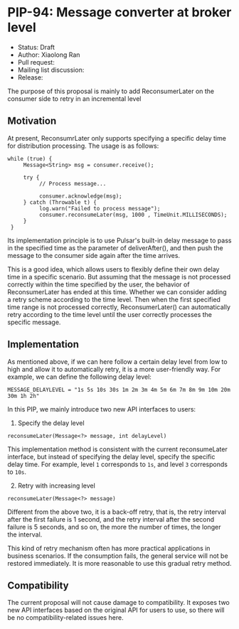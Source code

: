 # PIP-94: Message converter at broker level

- Status: Draft
- Author: Xiaolong Ran
- Pull request:
- Mailing list discussion:
- Release:

The purpose of this proposal is mainly to add ReconsumerLater on the consumer side to retry in an incremental level

## Motivation

At present, ReconsumrLater only supports specifying a specific delay time for distribution processing. The usage is as follows:

```
while (true) {
     Message<String> msg = consumer.receive();

     try {
          // Process message...

          consumer.acknowledge(msg);
     } catch (Throwable t) {
          log.warn("Failed to process message");
          consumer.reconsumeLater(msg, 1000 , TimeUnit.MILLISECONDS);
     }
 }
```

Its implementation principle is to use Pulsar's built-in delay message to pass in the specified time as the parameter 
of deliverAfter(), and then push the message to the consumer side again after the time arrives. 

This is a good idea, which allows users to flexibly define their own delay time in a specific scenario. But assuming 
that the message is not processed correctly within the time specified by the user, the behavior of ReconsumerLater has 
ended at this time. Whether we can consider adding a retry scheme according to the time level. Then when the first 
specified time range is not processed correctly, ReconsumerLater() can automatically retry according to the time level 
until the user correctly processes the specific message.

## Implementation

As mentioned above, if we can here follow a certain delay level from low to high and allow it to automatically retry, 
it is a more user-friendly way. For example, we can define the following delay level:

```
MESSAGE_DELAYLEVEL = "1s 5s 10s 30s 1m 2m 3m 4m 5m 6m 7m 8m 9m 10m 20m 30m 1h 2h"
```


In this PIP, we mainly introduce two new API interfaces to users:

1. Specify the delay level

```
reconsumeLater(Message<?> message, int delayLevel)
```

This implementation method is consistent with the current reconsumeLater interface, but instead of specifying the 
delay level, specify the specific delay time. For example, level `1` corresponds to `1s`, and level `3` corresponds to `10s`.


2. Retry with increasing level

```
reconsumeLater(Message<?> message)
```

Different from the above two, it is a back-off retry, that is, the retry interval after the first failure is 1 second, 
and the retry interval after the second failure is 5 seconds, and so on, the more the number of times, the longer the 
interval.

This kind of retry mechanism often has more practical applications in business scenarios. If the consumption fails, 
the general service will not be restored immediately. It is more reasonable to use this gradual retry method.


## Compatibility

The current proposal will not cause damage to compatibility. It exposes two new API interfaces based on the 
original API for users to use, so there will be no compatibility-related issues here.
